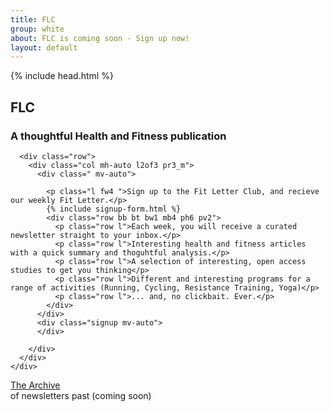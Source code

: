 ```yaml
---
title: FLC
group: white
about: FLC is coming soon - Sign up now!
layout: default
---
```


{% include head.html %}

<body>


<main class="">
  <section class="pb4 bg_brand-green row">
    <div class="row ph3 container mh-auto">
      <div class="row dfc mb2 brdr_light_muted bb-m bw3-m">
        <h2 class=" xxxl ttu tc light pb2">FLC</h2>
        <h3 class=" xl_m pb2 bb-s bw3-s tc brdr_light light">A thoughtful Health and Fitness publication</h3>
      </div>
    </div>
  </section>

  <section class="pv2 bg_brand-blue row light">
    <div class=" ph3 pv4_m container mh-auto">

      <div class="row">
        <div class="col mh-auto l2of3 pr3_m">
          <div class=" mv-auto">

            <p class="l fw4 ">Sign up to the Fit Letter Club, and recieve our weekly Fit Letter.</p>
            {% include signup-form.html %}
            <div class="row bb bt bw1 mb4 ph6 pv2">
              <p class="row l">Each week, you will receive a curated newsletter straight to your inbox.</p>
              <p class="row l">Interesting health and fitness articles with a quick summary and thoguhtful analysis.</p>
              <p class="row l">A selection of interesting, open access studies to get you thinking</p>
              <p class="row l">Different and interesting programs for a range of activities (Running, Cycling, Resistance Training, Yoga)</p>
              <p class="row l">... and, no clickbait. Ever.</p>
            </div>
          </div>
          <div class="signup mv-auto">
          </div>

        </div>
      </div>
    </div>
  </section>

  <section class="pv2 bg_brand-red row">
    <div class=" ph3 pv5 container mh-auto">
      <div class="xxxl_m xxl light fw8"> <a href="#">The Archive</a></div>
      <div class="l light mh-auto tc">
         of newsletters past (coming soon)
      </div>
    </div>
  </section>

</main>




</body>
